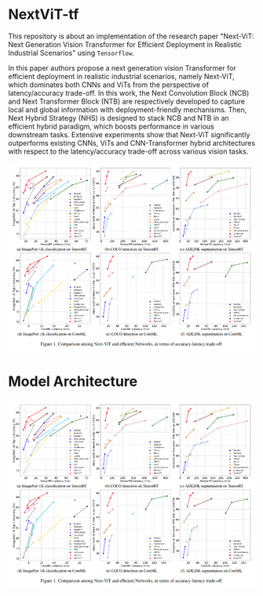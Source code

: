 # NextViT-tf

This repository is about an implementation of the research paper "Next-ViT: Next Generation Vision Transformer for Efficient Deployment in
Realistic Industrial Scenarios" using `Tensorflow`.

In this paper authors propose a next generation vision Transformer for efficient deployment in realistic industrial scenarios, namely Next-ViT, which dominates both CNNs and ViTs from the perspective of latency/accuracy trade-off. In this work, the Next Convolution Block (NCB) and Next Transformer Block (NTB) are respectively developed to capture local and global information with deployment-friendly mechanisms. Then, Next Hybrid Strategy (NHS) is designed to stack NCB and NTB in an efficient hybrid paradigm, which boosts performance in various downstream tasks. Extensive experiments show that Next-ViT significantly outperforms existing CNNs, ViTs and CNN-Transformer hybrid architectures with respect to the latency/accuracy trade-off across various vision tasks.

<p align="center">
  <img src="https://github.com/IMvision12/NextViT-tf/blob/main/img/img1.png" title="graph">
</p>

# Model Architecture

<p align="center">
  <img src="https://github.com/IMvision12/NextViT-tf/blob/main/img/img1.png" title="arch">
</p>
